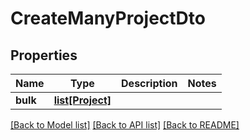 # CreateManyProjectDto

## Properties
Name | Type | Description | Notes
------------ | ------------- | ------------- | -------------
**bulk** | [**list[Project]**](Project.md) |  | 

[[Back to Model list]](../README.md#documentation-for-models) [[Back to API list]](../README.md#documentation-for-api-endpoints) [[Back to README]](../README.md)

